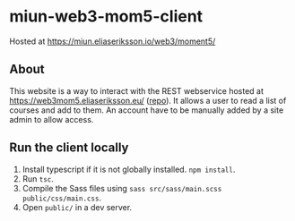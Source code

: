 # miun-web3-mom5-client
Hosted at https://miun.eliaseriksson.io/web3/moment5/

## About
This website is a way to interact with the REST webservice hosted at https://web3mom5.eliaseriksson.eu/ 
([repo](https://github.com/EliasEriksson/miun-web3-mom5-rest)). It allows a user to read
a list of courses and add to them. An account have to be manually added by a site admin to allow access.



## Run the client locally
1. Install typescript if it is not globally installed. `npm install`.
2. Run `tsc`.
3. Compile the Sass files using `sass src/sass/main.scss public/css/main.css`.
4. Open `public/` in a dev server.
